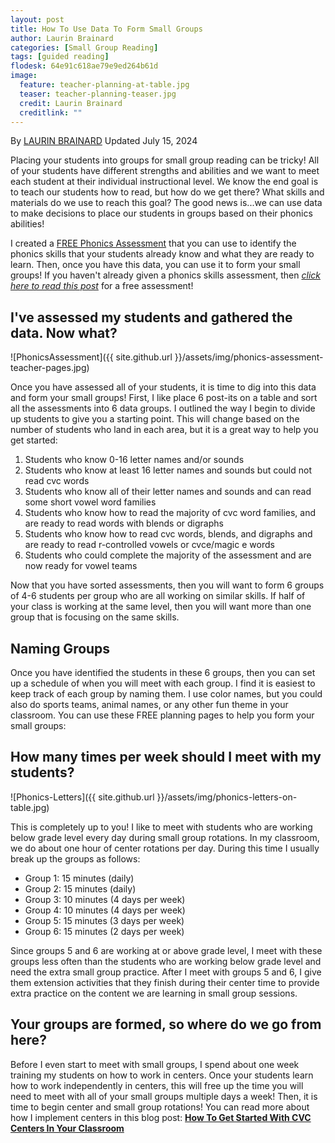 ```yaml
---
layout: post
title: How To Use Data To Form Small Groups
author: Laurin Brainard
categories: [Small Group Reading]
tags: [guided reading]
flodesk: 64e91c618ae79e9ed264b61d
image:
  feature: teacher-planning-at-table.jpg
  teaser: teacher-planning-teaser.jpg
  credit: Laurin Brainard
  creditlink: ""
---
```

By [LAURIN BRAINARD](https://theprimarybrain.com/menu/about/) Updated July 15, 2024

Placing your students into groups for small group reading can be tricky! All of your students have different strengths and abilities and we want to meet each student at their individual instructional level. We know the end goal is to teach our students how to read, but how do we get there? What skills and materials do we use to reach this goal? The good news is...we can use data to make decisions to place our students in groups based on their phonics abilities! 

I created a [FREE Phonics Assessment](https://theprimarybrain.com/small%20group%20reading/2023/08/22/Phonics-Skills-Assessment/) that you can use to identify the phonics skills that your students already know and what they are ready to learn. Then, once you have this data, you can use it to form your small groups! If you haven't already given a phonics skills assessment, then [_click here to read this post_](https://theprimarybrain.com/small%20group%20reading/2023/08/22/Phonics-Skills-Assessment/) for a free assessment!

## I've assessed my students and gathered the data. Now what?

![PhonicsAssessment]({{ site.github.url }}/assets/img/phonics-assessment-teacher-pages.jpg)

Once you have assessed all of your students, it is time to dig into this data and form your small groups! First, I like place 6 post-its on a table and sort all the assessments into 6 data groups. I outlined the way I begin to divide up students to give you a starting point. This will change based on the number of students who land in each area, but it is a great way to help you get started:

1. Students who know 0-16 letter names and/or sounds
2. Students who know at least 16 letter names and sounds but could not read cvc words
3. Students who know all of their letter names and sounds and can read some short vowel word families
4. Students who know how to read the majority of cvc word families, and are ready to read words with blends or digraphs
5. Students who know how to read cvc words, blends, and digraphs and are ready to read r-controlled vowels or cvce/magic e words
6. Students who could complete the majority of the assessment and are now ready for vowel teams

Now that you have sorted assessments, then you will want to form 6 groups of 4-6 students per group who are all working on similar skills. If half of your class is working at the same level, then you will want more than one group that is focusing on the same skills.

## Naming Groups

Once you have identified the students in these 6 groups, then you can set up a schedule of when you will meet with each group. I find it is easiest to keep track of each group by naming them. I use color names, but you could also do sports teams, animal names, or any other fun theme in your classroom. You can use these FREE planning pages to help you form your small groups:

<div id="fd-form-64e91c618ae79e9ed264b61d"></div>
<script>
  window.fd('form', {
    formId: '64e91c618ae79e9ed264b61d',
    containerEl: '#fd-form-64e91c618ae79e9ed264b61d'
  });
</script>

## How many times per week should I meet with my students?

![Phonics-Letters]({{ site.github.url }}/assets/img/phonics-letters-on-table.jpg)

This is completely up to you! I like to meet with students who are working below grade level every day during small group rotations. In my classroom, we do about one hour of center rotations per day. During this time I usually break up the groups as follows:

- Group 1: 15 minutes (daily)
- Group 2: 15 minutes (daily)
- Group 3: 10 minutes (4 days per week)
- Group 4: 10 minutes (4 days per week)
- Group 5: 15 minutes (3 days per week)
- Group 6: 15 minutes (2 days per week)

Since groups 5 and 6 are working at or above grade level, I meet with these groups less often than the students who are working below grade level and need the extra small group practice. After I meet with groups 5 and 6, I give them extension activities that they finish during their center time to provide extra practice on the content we are learning in small group sessions. 

## Your groups are formed, so where do we go from here?

Before I even start to meet with small groups, I spend about one week training my students on how to work in centers. Once your students learn how to work independently in centers, this will free up the time you will need to meet with all of your small groups multiple days a week! Then, it is time to begin center and small group rotations! You can read more about how I implement centers in this blog post: [**How To Get Started With CVC Centers In Your Classroom**](https://theprimarybrain.com/literacy%20activities/2023/07/26/CVC-Word-Literacy-Center-Rotations/)
